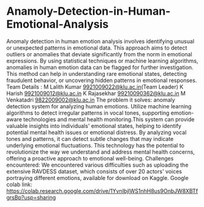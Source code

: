 # Anamoly-Detection-in-Human-Emotional-Analysis
Anomaly detection in human emotion analysis involves identifying unusual or unexpected patterns in emotional data. This approach aims to detect outliers or anomalies that deviate significantly from the norm in emotional expressions. By using statistical techniques or machine learning algorithms, anomalies in human emotion data can be flagged for further investigation. This method can help in understanding rare emotional states, detecting fraudulent behavior, or uncovering hidden patterns in emotional responses.
Team Details : 
M Lalith Kumar 9921009022@klu.ac.in(Team Leader)
K Harish 9921009012@klu.ac.in
K Rajasekhar 99210090362@klu.ac.in
M Venkatadri 9822009002@klu.ac.in
The problem it solves: anomaly detection system for analyzing human emotions. Utilize machine learning algorithms to detect irregular patterns in vocal tones, supporting emotion-aware technologies and mental health monitoring.This system can provide valuable insights into individuals' emotional states, helping to identify potential mental health issues or emotional distress. By analyzing vocal tones and patterns, it can detect subtle changes that may indicate underlying emotional fluctuations. This technology has the potential to revolutionize the way we understand and address mental health concerns, offering a proactive approach to emotional well-being.
Challenges encountered: We encountered various difficulties such as uploading the extensive RAVDESS dataset, which consists of over 20 actors' voices portraying different emotions, available for download on Kaggle.
Google colab link: https://colab.research.google.com/drive/1YvnIbjlWS1nhH8us9OnbJW8XBTfgrsBp?usp=sharing
